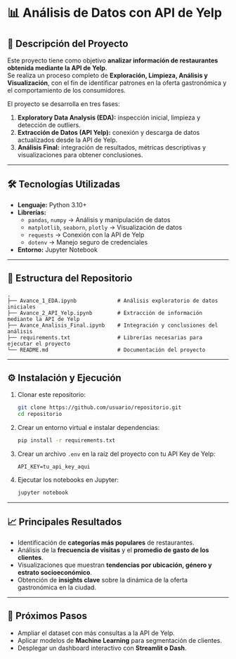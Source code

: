 # 📊 Análisis de Datos con API de Yelp

## 📝 Descripción del Proyecto
Este proyecto tiene como objetivo **analizar información de restaurantes obtenida mediante la API de Yelp**.  
Se realiza un proceso completo de **Exploración, Limpieza, Análisis y Visualización**, con el fin de identificar patrones en la oferta gastronómica y el comportamiento de los consumidores.  

El proyecto se desarrolla en tres fases:
1. **Exploratory Data Analysis (EDA):** inspección inicial, limpieza y detección de outliers.  
2. **Extracción de Datos (API Yelp):** conexión y descarga de datos actualizados desde la API de Yelp.  
3. **Análisis Final:** integración de resultados, métricas descriptivas y visualizaciones para obtener conclusiones.  

---

## 🛠️ Tecnologías Utilizadas
- **Lenguaje:** Python 3.10+  
- **Librerías:**  
  - `pandas`, `numpy` → Análisis y manipulación de datos  
  - `matplotlib`, `seaborn`, `plotly` → Visualización de datos  
  - `requests` → Conexión con la API de Yelp  
  - `dotenv` → Manejo seguro de credenciales  
- **Entorno:** Jupyter Notebook  

---

## 📂 Estructura del Repositorio
```
.
├── Avance_1_EDA.ipynb             # Análisis exploratorio de datos iniciales
├── Avance_2_API_Yelp.ipynb        # Extracción de información mediante la API de Yelp
├── Avance_Analisis_Final.ipynb    # Integración y conclusiones del análisis
├── requirements.txt               # Librerías necesarias para ejecutar el proyecto
└── README.md                      # Documentación del proyecto
```

---

## ⚙️ Instalación y Ejecución
1. Clonar este repositorio:
   ```bash
   git clone https://github.com/usuario/repositorio.git
   cd repositorio
   ```
2. Crear un entorno virtual e instalar dependencias:
   ```bash
   pip install -r requirements.txt
   ```
3. Crear un archivo `.env` en la raíz del proyecto con tu API Key de Yelp:
   ```
   API_KEY=tu_api_key_aqui
   ```
4. Ejecutar los notebooks en Jupyter:
   ```bash
   jupyter notebook
   ```

---

## 📈 Principales Resultados
- Identificación de **categorías más populares** de restaurantes.  
- Análisis de la **frecuencia de visitas** y el **promedio de gasto de los clientes**.  
- Visualizaciones que muestran **tendencias por ubicación, género y estrato socioeconómico**.  
- Obtención de **insights clave** sobre la dinámica de la oferta gastronómica en la ciudad.  

---

## 🚀 Próximos Pasos
- Ampliar el dataset con más consultas a la API de Yelp.  
- Aplicar modelos de **Machine Learning** para segmentación de clientes.  
- Desplegar un dashboard interactivo con **Streamlit o Dash**.  
